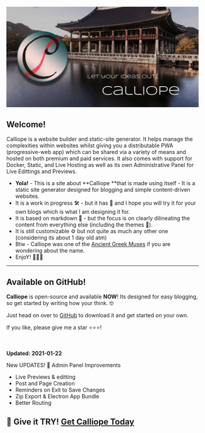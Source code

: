 ![/content/media/calliope.png](/content/media/calliope.png)

## Welcome!

Calliope is a website builder and static-site generator. It helps manage the complexities within websites whilst giving you a distributable PWA (progressive-web app) which can be shared via a variety of means and hosted on both premium and paid services. It also comes with support for Docker, Static, and Live Hosting as well as its own Administrative Panel for Live Edittings and Previews.

- **Yola!** - This is a site about **Calliope **that is made using itself - It is a static site generator designed for blogging and simple content-driven websites.
- It is a work in progress 🛠️ - but it has 💖 and I hope you will try it for your own blogs which is what I am designing it for.
- It is based on markdown :pencil: - but the focus is on clearly dilineating the content from everything else (including the themes 🦸).
- It is still customizable ⚙️ but not quite as much any other one (considering its about 1 day old atm)
- Btw - Calliope was one of the [Ancient Greek Muses](https://en.wikipedia.org/wiki/Calliope) if you are wondering about the name.
- EnjoY! 🌵🌵🌵

---
## Available on GitHub!
__Calliope__ is open-source and available __NOW__! Its designed for easy blogging, so get started by writing how your think. 🤓

Just head on over to [GitHub](https://github.com/ConflictingTheories/calliope) to download it and get started on your own. 

If you like, please give me a star ⭐⭐⭐!


<br/>

**Updated: 2021-01-22**


New UPDATES! :muscle: Admin Panel Improvements

- Live Previews & editting
- Post and Page Creation
- Reminders on Exit to Save Changes
- Zip Export & Electron App Bundle
- Better Routing

## 💪 Give it TRY! [Get Calliope Today](https://github.com/ConflictingTheories/calliope)
